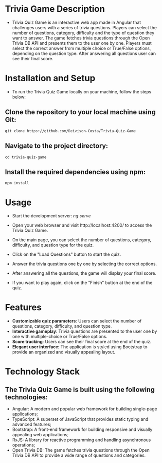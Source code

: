 # Trivia Game Description
- Trivia Quiz Game is an interactive web app made in Angular that challenges users with a series of trivia questions. Players can select the number of questions, category, difficulty and the type of question they want to answer. The game fetches trivia questions through the Open Trivia DB API and presents them to the user one by one. Players must select the correct answer from multiple choice or True/False options, depending on the question type. After answering all questions user can see their final score.

# Installation and Setup
- To run the Trivia Quiz Game locally on your machine, follow the steps below:
## Clone the repository to your local machine using Git:
    git clone https://github.com/Deivison-Costa/Trivia-Quiz-Game
## Navigate to the project directory:
    cd trivia-quiz-game
## Install the required dependencies using npm:
    npm install

# Usage
- Start the development server: *ng serve*

- Open your web browser and visit http://localhost:4200/ to access the Trivia Quiz Game.

- On the main page, you can select the number of questions, category, difficulty, and question type for the quiz.

- Click on the "Load Questions" button to start the quiz.

- Answer the trivia questions one by one by selecting the correct options.

- After answering all the questions, the game will display your final score.

- If you want to play again, click on the "Finish" button at the end of the quiz.

# Features
- **Customizable quiz parameters**: Users can select the number of questions, category, difficulty, and question type.
- **Interactive gameplay**: Trivia questions are presented to the user one by one with multiple-choice or True/False options.
- **Score tracking**: Users can see their final score at the end of the quiz.
- **Elegant user interface**: The application is styled using Bootstrap to provide an organized and visually appealing layout.

# Technology Stack
## The Trivia Quiz Game is built using the following technologies:

- Angular: A modern and popular web framework for building single-page applications;
- TypeScript: A superset of JavaScript that provides static typing and advanced features;
- Bootstrap: A front-end framework for building responsive and visually appealing web applications;
- RxJS: A library for reactive programming and handling asynchronous operations;
- Open Trivia DB: The game fetches trivia questions through the Open Trivia DB API to provide a wide range of questions and categories.
